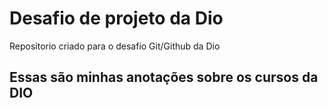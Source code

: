 # Desafio de projeto da Dio
Repositorio criado para o desafio Git/Github da Dio

## Essas são minhas anotações sobre os cursos da DIO

